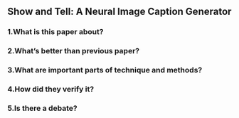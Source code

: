 ## Show and Tell: A Neural Image Caption Generator

### 1.What is this paper about?



### 2.What’s better than previous paper?



### 3.What are important parts of technique and methods?



### 4.How did they verify it?



### 5.Is there a debate?



